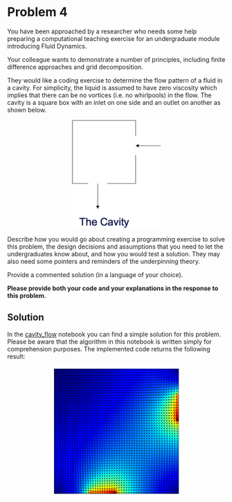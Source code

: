 # Problem 4

You have been approached by a researcher who needs some help preparing a computational teaching exercise for an undergraduate module introducing Fluid Dynamics.

Your colleague wants to demonstrate a number of principles, including finite difference approaches and grid decomposition.

They would like a coding exercise to determine the flow pattern of a fluid in a cavity. For simplicity, the liquid is assumed to have zero viscosity which implies that there can be no vortices (i.e. no whirlpools) in the flow. The cavity is a square box with an inlet on one side and an outlet on another as shown below.

<p align='center'> <img src="cavity.png" alt="Cavity" height="250" id="cavity"> </p>

Describe how you would go about creating a programming exercise to solve this problem, the design decisions and assumptions that you need to let the undergraduates know about, and how you would test a solution. They may also need some pointers and reminders of the underpinning theory.

Provide a commented solution (in a language of your choice).

**Please provide both your code and your explanations in the response to this problem.**

## Solution

In the [cavity_flow](cavity_flow.ipynb) notebook you can find a simple solution for this problem. Please be aware that the algorithm in this notebook is written simply for comprehension purposes. The implemented code returns the following result:

<p align='center'> <img src="flow.png" alt="Cavity" height="300" id="cavity"> </p>
